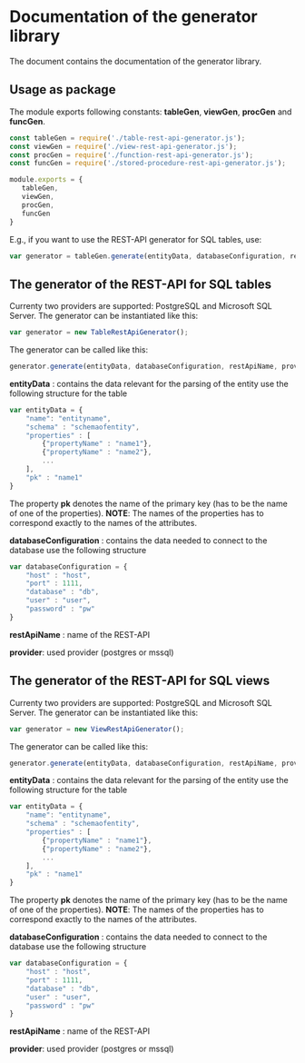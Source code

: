 # Documentation of the generator library

The document contains the documentation of the generator library.

## Usage as package
The module exports following constants: **tableGen**, **viewGen**, **procGen** and **funcGen**.

```javascript
const tableGen = require('./table-rest-api-generator.js');
const viewGen = require('./view-rest-api-generator.js');
const procGen = require('./function-rest-api-generator.js');
const funcGen = require('./stored-procedure-rest-api-generator.js');

module.exports = {
   tableGen,
   viewGen,
   procGen,
   funcGen
}
```
E.g., if you want to use the REST-API generator for SQL tables, use: 
```javascript
var generator = tableGen.generate(entityData, databaseConfiguration, restApiName, provider);
```

## The generator of the REST-API for SQL tables 
Currenty two providers are supported: PostgreSQL and Microsoft SQL Server.
The generator can be instantiated like this:
```javascript
var generator = new TableRestApiGenerator();
```
The generator can be called like this:
```javascript
generator.generate(entityData, databaseConfiguration, restApiName, provider);
```
**entityData** : contains the data relevant for the parsing of the entity
use the following structure for the table
```javascript
var entityData = {
    "name": "entityname",
    "schema" : "schemaofentity",
    "properties" : [
        {"propertyName" : "name1"},
        {"propertyName" : "name2"},
        ...
    ],
    "pk" : "name1"
}
```
The property **pk** denotes the name of the primary key (has to be the name of one of the properties).
**NOTE**: The names of the properties has to correspond exactly to the names of the attributes.

**databaseConfiguration** : contains the data needed to connect to the database
use the following structure
```javascript
var databaseConfiguration = {
    "host" : "host",
    "port" : 1111,
    "database" : "db",
    "user" : "user",
    "password" : "pw"
}
```
**restApiName** : name of the REST-API

**provider**: used provider (postgres or mssql)

## The generator of the REST-API for SQL views
Currenty two providers are supported: PostgreSQL and Microsoft SQL Server.
The generator can be instantiated like this:
```javascript
var generator = new ViewRestApiGenerator();
```
The generator can be called like this:
```javascript
generator.generate(entityData, databaseConfiguration, restApiName, provider);
```
**entityData** : contains the data relevant for the parsing of the entity
use the following structure for the table
```javascript
var entityData = {
    "name": "entityname",
    "schema" : "schemaofentity",
    "properties" : [
        {"propertyName" : "name1"},
        {"propertyName" : "name2"},
        ...
    ],
    "pk" : "name1"
}
```
The property **pk** denotes the name of the primary key (has to be the name of one of the properties).
**NOTE**: The names of the properties has to correspond exactly to the names of the attributes.

**databaseConfiguration** : contains the data needed to connect to the database
use the following structure
```javascript
var databaseConfiguration = {
    "host" : "host",
    "port" : 1111,
    "database" : "db",
    "user" : "user",
    "password" : "pw"
}
```
**restApiName** : name of the REST-API

**provider**: used provider (postgres or mssql)
